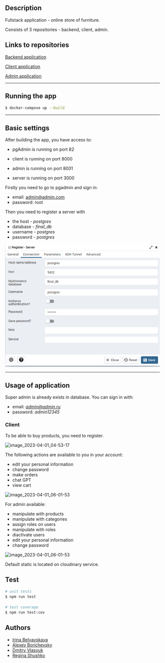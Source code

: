 
## Description

Fullstack application - online store of furniture.

Consists of 3 repositories - backend, client, admin.

## Links to repositories

[Backend application](https://github.com/borichevskiy/final-project-server.git)

[Client application](https://github.com/borichevskiy/final-project-frontend-client.git)

[Admin application](https://github.com/borichevskiy/final-project-frontend-admin.git)

---

## Running the app

```bash
$ docker-compose up --build
```

---

## Basic settings

After building the app, you have access to:

* pgAdmin is running on port 82

* client is running on port 8000

* admin is running on port 8001

* server is running on port 3000


Firstly you need to go to pgadmin and sign in: 

* email: admin@admin.com
* password: root


Then you need to register a server with

* the host - *postgres*  
* database - *final_db* 
* username - *postgres*  
* password - *postgres*

![img.png](img.png)

---

## Usage of application

Super admin is already exists in database. You can sign in with:

* email: *admin@admin.ru*
* password: *admin12345*

### Client

To be able to buy products, you need to register.

![image_2023-04-01_04-53-17](https://user-images.githubusercontent.com/99917629/229262976-1fca4d26-70e6-46a4-b84f-4f1185e7af2a.png)

The following actions are available to you in your account:
* edit your personal information
* change password
* make orders
* chat GPT
* view cart

![image_2023-04-01_06-01-53](https://user-images.githubusercontent.com/99917629/229262988-6cd972b7-cfc9-4e60-966e-3cbbd64f53ba.png)

For admin available: 
* manipulate with products
* manipulate with categories
* assign roles on users
* manipulate with roles
* diactivate users
* edit your personal information
* change password

![image_2023-04-01_06-01-53](https://user-images.githubusercontent.com/99917629/229262967-0c2cc2d5-6a4e-47bc-897e-d8ccf7585c96.png)

Default static is located on cloudinary service.

## Test

```bash
# unit tests
$ npm run test

# test coverage
$ npm run test:cov
```


## Authors

- [Irina Belyavskaya](https://github.com/Irina-Belyavskaya)
- [Alexey Borichevsky](https://github.com/borichevskiy)
- [Dmitry Vlasyuk](https://github.com/DmitryVlasyuk)
- [Regina Shushko](https://github.com/ReginaShushko)

